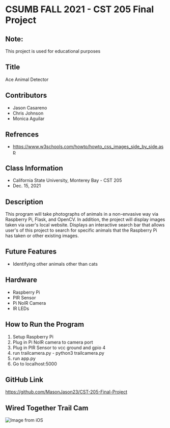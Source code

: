 # CSUMB FALL 2021 - CST 205 Final Project

## Note:
This project is used for educational purposes

## Title
Ace Animal Detector

## Contributors
- Jason Casareno
- Chris Johnson
- Monica Aguilar

## Refrences
- https://www.w3schools.com/howto/howto_css_images_side_by_side.asp

## Class Information
- California State University, Monterey Bay - CST 205
- Dec. 15, 2021

## Description
This program will take photographs of animals in a non-envasive way via Raspberry Pi, Flask, and OpenCV. In addition, the project will display images taken via user's local website. Displays an interactive search bar that allows user's of this project to search for specific animals that the Raspberry Pi has taken or other existing images.

## Future Features
- Identifying other animals other than cats

## Hardware
- Raspberry Pi
- PIR Sensor
- Pi NoIR Camera
- IR LEDs

## How to Run the Program
1. Setup Raspberry Pi
2. Plug in Pi NoIR camera to camera port
3. Plug in PIR Sensor to vcc ground and gpio 4
4. run trailcamera.py - python3 trailcamera.py
5. run app.py
6. Go to localhost:5000

## GitHub Link
https://github.com/MasonJason23/CST-205-Final-Project
## Wired Together Trail Cam
![Image from iOS](https://user-images.githubusercontent.com/28279809/146267384-18ee6600-933e-46d9-96ea-27b9c661c4e1.jpg)

